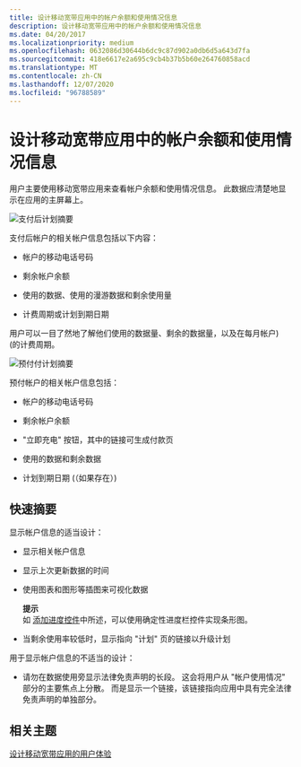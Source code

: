 ```yaml
---
title: 设计移动宽带应用中的帐户余额和使用情况信息
description: 设计移动宽带应用中的帐户余额和使用情况信息
ms.date: 04/20/2017
ms.localizationpriority: medium
ms.openlocfilehash: 0632086d30644b6dc9c87d902a0db6d5a643d7fa
ms.sourcegitcommit: 418e6617e2a695c9cb4b37b5b60e264760858acd
ms.translationtype: MT
ms.contentlocale: zh-CN
ms.lasthandoff: 12/07/2020
ms.locfileid: "96788589"
---
```

# <a name="design-account-balance-and-usage-info-in-a-mobile-broadband-app"></a>设计移动宽带应用中的帐户余额和使用情况信息


用户主要使用移动宽带应用来查看帐户余额和使用情况信息。 此数据应清楚地显示在应用的主屏幕上。

![支付后计划摘要](images/mb-fig1-postpaidplansummary.png)

支付后帐户的相关帐户信息包括以下内容：

-   帐户的移动电话号码

-   剩余帐户余额

-   使用的数据、使用的漫游数据和剩余使用量

-   计费周期或计划到期日期

用户可以一目了然地了解他们使用的数据量、剩余的数据量，以及在每月帐户)  (的计费周期。

![预付付计划摘要](images/mb-fig2-prepaidplansummary.png)

预付帐户的相关帐户信息包括：

-   帐户的移动电话号码

-   剩余帐户余额

-   "立即充电" 按钮，其中的链接可生成付款页

-   使用的数据和剩余数据

-   计划到期日期 (（如果存在）) 

## <a name="span-idquick_summaryspanspan-idquick_summaryspanspan-idquick_summaryspanquick-summary"></a><span id="Quick_summary"></span><span id="quick_summary"></span><span id="QUICK_SUMMARY"></span>快速摘要


显示帐户信息的适当设计：

-   显示相关帐户信息

-   显示上次更新数据的时间

-   使用图表和图形等插图来可视化数据

    **提示**  
    如 [添加进度控件](/previous-versions/windows/apps/hh465428(v=win.10))中所述，可以使用确定性进度栏控件实现条形图。

     

-   当剩余使用率较低时，显示指向 "计划" 页的链接以升级计划

用于显示帐户信息的不适当的设计：

-   请勿在数据使用旁显示法律免责声明的长段。 这会将用户从 "帐户使用情况" 部分的主要焦点上分散。 而是显示一个链接，该链接指向应用中具有完全法律免责声明的单独部分。

## <a name="span-idrelated_topicsspanrelated-topics"></a><span id="related_topics"></span>相关主题


[设计移动宽带应用的用户体验](designing-the-user-experience-of-a-mobile-broadband-app.md)

 

